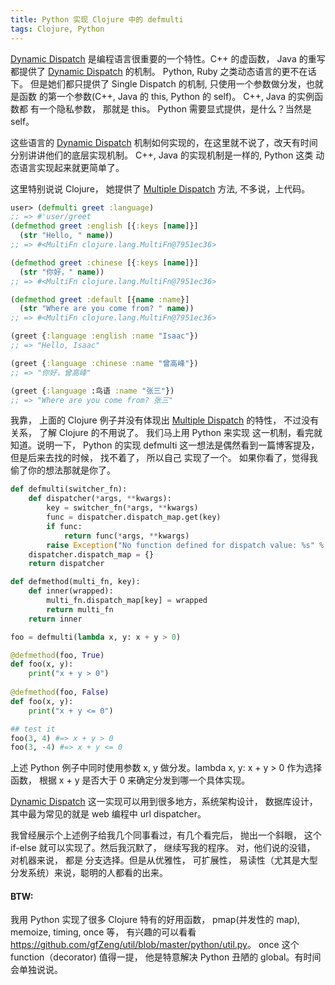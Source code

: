 ```yaml
---
title: Python 实现 Clojure 中的 defmulti
tags: Clojure, Python
---
```


[Dynamic Dispatch][1] 是编程语言很重要的一个特性。C++ 的虚函数， Java 的重写
都提供了 [Dynamic Dispatch][1] 的机制。 Python, Ruby 之类动态语言的更不在话下。
但是她们都只提供了 Single Dispatch 的机制, 只使用一个参数做分发，也就是函数
的第一个参数(C++, Java 的 this, Python 的 self)。 C++, Java 的实例函数都
有一个隐私参数， 那就是 this。 Python 需要显式提供，是什么？当然是 self。

这些语言的 [Dynamic Dispatch][1] 机制如何实现的，在这里就不说了，改天有时间
分别讲讲他们的底层实现机制。 C++, Java 的实现机制是一样的, Python 这类
动态语言实现起来就更简单了。                

这里特别说说 Clojure， 她提供了 [Multiple Dispatch][2] 方法, 不多说，上代码。
```clojure
user> (defmulti greet :language)
;; => #'user/greet
(defmethod greet :english [{:keys [name]}]
  (str "Hello, " name))
;; => #<MultiFn clojure.lang.MultiFn@7951ec36>

(defmethod greet :chinese [{:keys [name]}]
  (str "你好，" name))
;; => #<MultiFn clojure.lang.MultiFn@7951ec36>

(defmethod greet :default [{name :name}]
  (str "Where are you come from? " name))
;; => #<MultiFn clojure.lang.MultiFn@7951ec36>

(greet {:language :english :name "Isaac"})
;; => "Hello, Isaac"

(greet {:language :chinese :name "曾高峰"})
;; => "你好，曾高峰"

(greet {:language :鸟语 :name "张三"})
;; => "Where are you come from? 张三"
``` 

我靠， 上面的 Clojure 例子并没有体现出 [Multiple Dispatch][2] 的特性，
不过没有关系， 了解 Clojure 的不用说了。 我们马上用 Python 来实现
这一机制，看完就知道。说明一下， Python 的实现 defmulti
这一想法是偶然看到一篇博客提及，但是后来去找的时候， 找不着了， 所以自己
实现了一个。 如果你看了，觉得我偷了你的想法那就是你了。
```python
def defmulti(switcher_fn):
    def dispatcher(*args, **kwargs):
        key = switcher_fn(*args, **kwargs)
        func = dispatcher.dispatch_map.get(key)
        if func:
            return func(*args, **kwargs)
        raise Exception("No function defined for dispatch value: %s" % key)
    dispatcher.dispatch_map = {}
    return dispatcher

def defmethod(multi_fn, key):
    def inner(wrapped):
        multi_fn.dispatch_map[key] = wrapped
        return multi_fn
    return inner

foo = defmulti(lambda x, y: x + y > 0)

@defmethod(foo, True)
def foo(x, y):
    print("x + y > 0")
        
@defmethod(foo, False)
def foo(x, y):
    print("x + y <= 0")

## test it
foo(3, 4) #=> x + y > 0                
foo(3, -4) #=> x + y <= 0                
```

上述 Python 例子中同时使用参数 x, y 做分发。lambda x, y: x + y > 0 作为选择函数，
根据 x + y 是否大于 0 来确定分发到哪一个具体实现。        

[Dynamic Dispatch][1] 这一实现可以用到很多地方，系统架构设计， 数据库设计，
其中最为常见的就是 web 编程中 url dispatcher。

我曾经展示个上述例子给我几个同事看过，有几个看完后， 抛出一个斜眼， 这个 if-else
就可以实现了。然后我沉默了， 继续写我的程序。 对，他们说的没错， 对机器来说， 都是
分支选择。但是从优雅性， 可扩展性， 易读性（尤其是大型分发系统）来说，聪明的人都看的出来。

#### BTW:
我用 Python 实现了很多 Clojure 特有的好用函数， pmap(并发性的 map), memoize, timing, once 等，
有兴趣的可以看看 <https://github.com/gfZeng/util/blob/master/python/util.py>。
once 这个 function（decorator) 值得一提， 他是特意解决 Python 丑陋的 global。有时间会单独说说。

[1]: https://en.wikipedia.org/wiki/Dynamic_dispatch    
[2]: https://en.wikipedia.org/wiki/Multiple_dispatch